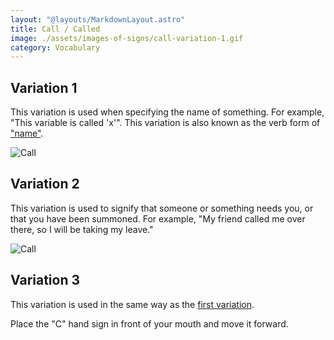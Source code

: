 ```yaml
---
layout: "@layouts/MarkdownLayout.astro"
title: Call / Called
image: ./assets/images-of-signs/call-variation-1.gif
category: Vocabulary
---
```


## Variation 1

This variation is used when specifying the name of something.
For example, "This variable is called 'x'".
This variation is also known as the verb form of ["name"](./name).

![Call](@signs/call-variation-1.gif)

## Variation 2

This variation is used to signify that someone or something needs you,
or that you have been summoned.
For example, "My friend called me over there, so I will be taking my leave."

![Call](@signs/call-variation-2.gif)

## Variation 3

This variation is used in the same way as the [first variation](#variation-1).

Place the "C" hand sign in front of your mouth and move it forward.
